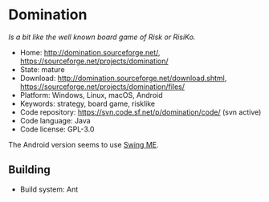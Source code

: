 # Domination

_Is a bit like the well known board game of Risk or RisiKo._

- Home: http://domination.sourceforge.net/, https://sourceforge.net/projects/domination/
- State: mature
- Download: http://domination.sourceforge.net/download.shtml, https://sourceforge.net/projects/domination/files/
- Platform: Windows, Linux, macOS, Android
- Keywords: strategy, board game, risklike
- Code repository: https://svn.code.sf.net/p/domination/code/ (svn active)
- Code language: Java
- Code license: GPL-3.0

The Android version seems to use [Swing ME](https://sourceforge.net/projects/swingme/).

## Building

- Build system: Ant


